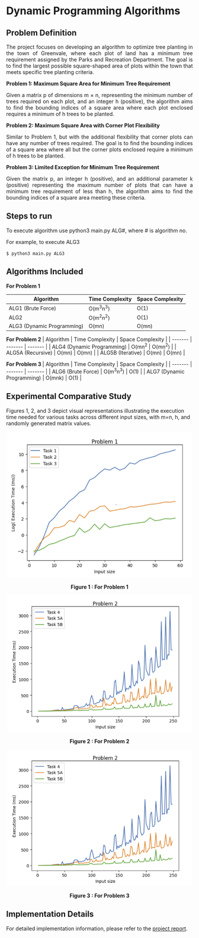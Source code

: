 # Dynamic Programming Algorithms
## Problem Definition 
<div align="justify">
The project focuses on developing an algorithm to optimize tree planting in the town of Greenvale, where each plot of land has a minimum tree requirement assigned by the Parks and Recreation Department. The goal is to find the largest possible square-shaped area of plots within the town that meets specific tree planting criteria.
<p></p>
<b> Problem 1: Maximum Square Area for Minimum Tree Requirement </b>
<p>Given a matrix p of dimensions m × n, representing the minimum number of trees required on each plot, and an integer h (positive), the algorithm aims to find the bounding indices of a square area where each plot enclosed requires a minimum of h trees to be planted.</p>

<b> Problem 2: Maximum Square Area with Corner Plot Flexibility </b>
<p>Similar to Problem 1, but with the additional flexibility that corner plots can have any number of trees required. The goal is to find the bounding indices of a square area where all but the corner plots enclosed require a minimum of h trees to be planted.</p>

<b> Problem 3: Limited Exception for Minimum Tree Requirement </b>
<p>Given the matrix p, an integer h (positive), and an additional parameter k (positive) representing the maximum number of plots that can have a minimum tree requirement of less than h, the algorithm aims to find the bounding indices of a square area meeting these criteria.</p>
</div>

## Steps to run
To execute algorithm use python3 main.py ALG#, where # is algorithm no.

For example, to execute ALG3
```
$ python3 main.py ALG3
```
## Algorithms Included

<b> For Problem 1 </b>

| Algorithm | Time Complexity | Space Complexity |
| ------- | ------- | ------- |
| ALG1 (Brute Force)   | O(m<sup>3</sup>n<sup>3</sup>)   | O(1)   |
| ALG2   | O(m<sup>2</sup>n<sup>2</sup>)   | O(1)   |
| ALG3 (Dynamic Programming)   | O(mn)   | O(mn)   |

<b> For Problem 2 </b>
| Algorithm | Time Complexity | Space Complexity |
| ------- | ------- | ------- |
| ALG4 (Dynamic Programming)   | O(mn<sup>2</sup>   | O(mn<sup>2</sup>)   |
| ALG5A (Recursive)   | O(mn)  | O(mn)  |
| ALG5B (Iterative)   | O(mn)   | O(mn)   |

<b> For Problem 3 </b>
| Algorithm | Time Complexity | Space Complexity |
| ------- | ------- | ------- |
| ALG6 (Brute Force)   | O(m<sup>3</sup>n<sup>3</sup>)   | O(1) |
| ALG7 (Dynamic Programming)   | O(mnk)   | O(1)   |

## Experimental Comparative Study

Figures 1, 2, and 3 depict visual representations illustrating the execution time needed for various tasks across different input sizes, with m=n, h, and randomly generated matrix values.

<div align="center">
 <img src="Experimental%20Study/Problem1.PNG" width="500" />
   <p align="center">
   <b>Figure 1 : For Problem 1 </b>
</p>
<img src="Experimental%20Study/Problem2.PNG" width="500"/> 
   <p align="center">
   <b>Figure 2 : For Problem 2 </b>
</p>
<img src="Experimental%20Study/Problem2.PNG" width="500" />
<p align="center">
   <b>Figure 3 : For Problem 3 </b>
</p>
</div>

## Implementation Details
For detailed implementation information, please refer to the [project report](ProjectReport.pdf).
